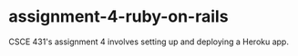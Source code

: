 # assignment-4-ruby-on-rails
CSCE 431's assignment 4 involves setting up and deploying a Heroku app.
